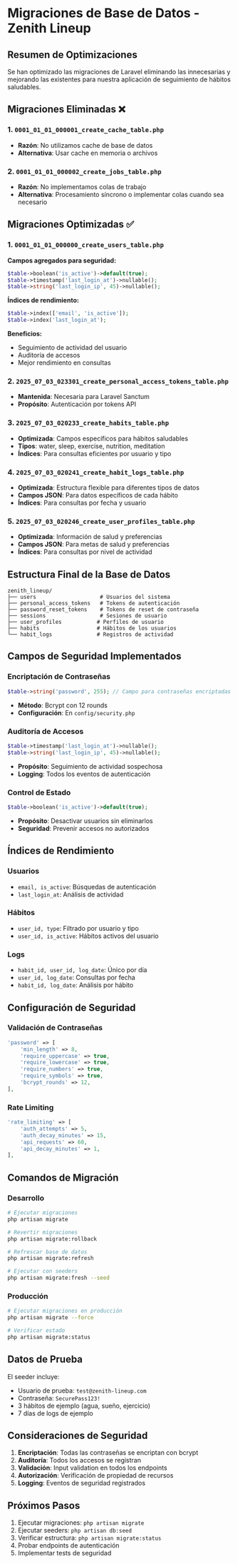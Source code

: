 # Migraciones de Base de Datos - Zenith Lineup

## Resumen de Optimizaciones

Se han optimizado las migraciones de Laravel eliminando las innecesarias y mejorando las existentes para nuestra aplicación de seguimiento de hábitos saludables.

## Migraciones Eliminadas ❌

### 1. `0001_01_01_000001_create_cache_table.php`
- **Razón**: No utilizamos cache de base de datos
- **Alternativa**: Usar cache en memoria o archivos

### 2. `0001_01_01_000002_create_jobs_table.php`
- **Razón**: No implementamos colas de trabajo
- **Alternativa**: Procesamiento síncrono o implementar colas cuando sea necesario

## Migraciones Optimizadas ✅

### 1. `0001_01_01_000000_create_users_table.php`

**Campos agregados para seguridad:**
```php
$table->boolean('is_active')->default(true);
$table->timestamp('last_login_at')->nullable();
$table->string('last_login_ip', 45)->nullable();
```

**Índices de rendimiento:**
```php
$table->index(['email', 'is_active']);
$table->index('last_login_at');
```

**Beneficios:**
- Seguimiento de actividad del usuario
- Auditoría de accesos
- Mejor rendimiento en consultas

### 2. `2025_07_03_023301_create_personal_access_tokens_table.php`
- **Mantenida**: Necesaria para Laravel Sanctum
- **Propósito**: Autenticación por tokens API

### 3. `2025_07_03_020233_create_habits_table.php`
- **Optimizada**: Campos específicos para hábitos saludables
- **Tipos**: water, sleep, exercise, nutrition, meditation
- **Índices**: Para consultas eficientes por usuario y tipo

### 4. `2025_07_03_020241_create_habit_logs_table.php`
- **Optimizada**: Estructura flexible para diferentes tipos de datos
- **Campos JSON**: Para datos específicos de cada hábito
- **Índices**: Para consultas por fecha y usuario

### 5. `2025_07_03_020246_create_user_profiles_table.php`
- **Optimizada**: Información de salud y preferencias
- **Campos JSON**: Para metas de salud y preferencias
- **Índices**: Para consultas por nivel de actividad

## Estructura Final de la Base de Datos

```
zenith_lineup/
├── users                    # Usuarios del sistema
├── personal_access_tokens   # Tokens de autenticación
├── password_reset_tokens    # Tokens de reset de contraseña
├── sessions                 # Sesiones de usuario
├── user_profiles           # Perfiles de usuario
├── habits                  # Hábitos de los usuarios
└── habit_logs              # Registros de actividad
```

## Campos de Seguridad Implementados

### Encriptación de Contraseñas
```php
$table->string('password', 255); // Campo para contraseñas encriptadas
```
- **Método**: Bcrypt con 12 rounds
- **Configuración**: En `config/security.php`

### Auditoría de Accesos
```php
$table->timestamp('last_login_at')->nullable();
$table->string('last_login_ip', 45)->nullable();
```
- **Propósito**: Seguimiento de actividad sospechosa
- **Logging**: Todos los eventos de autenticación

### Control de Estado
```php
$table->boolean('is_active')->default(true);
```
- **Propósito**: Desactivar usuarios sin eliminarlos
- **Seguridad**: Prevenir accesos no autorizados

## Índices de Rendimiento

### Usuarios
- `email, is_active`: Búsquedas de autenticación
- `last_login_at`: Análisis de actividad

### Hábitos
- `user_id, type`: Filtrado por usuario y tipo
- `user_id, is_active`: Hábitos activos del usuario

### Logs
- `habit_id, user_id, log_date`: Único por día
- `user_id, log_date`: Consultas por fecha
- `habit_id, log_date`: Análisis por hábito

## Configuración de Seguridad

### Validación de Contraseñas
```php
'password' => [
    'min_length' => 8,
    'require_uppercase' => true,
    'require_lowercase' => true,
    'require_numbers' => true,
    'require_symbols' => true,
    'bcrypt_rounds' => 12,
],
```

### Rate Limiting
```php
'rate_limiting' => [
    'auth_attempts' => 5,
    'auth_decay_minutes' => 15,
    'api_requests' => 60,
    'api_decay_minutes' => 1,
],
```

## Comandos de Migración

### Desarrollo
```bash
# Ejecutar migraciones
php artisan migrate

# Revertir migraciones
php artisan migrate:rollback

# Refrescar base de datos
php artisan migrate:refresh

# Ejecutar con seeders
php artisan migrate:fresh --seed
```

### Producción
```bash
# Ejecutar migraciones en producción
php artisan migrate --force

# Verificar estado
php artisan migrate:status
```

## Datos de Prueba

El seeder incluye:
- Usuario de prueba: `test@zenith-lineup.com`
- Contraseña: `SecurePass123!`
- 3 hábitos de ejemplo (agua, sueño, ejercicio)
- 7 días de logs de ejemplo

## Consideraciones de Seguridad

1. **Encriptación**: Todas las contraseñas se encriptan con bcrypt
2. **Auditoría**: Todos los accesos se registran
3. **Validación**: Input validation en todos los endpoints
4. **Autorización**: Verificación de propiedad de recursos
5. **Logging**: Eventos de seguridad registrados

## Próximos Pasos

1. Ejecutar migraciones: `php artisan migrate`
2. Ejecutar seeders: `php artisan db:seed`
3. Verificar estructura: `php artisan migrate:status`
4. Probar endpoints de autenticación
5. Implementar tests de seguridad 